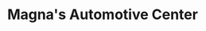 ---
title: "Magna's Automotive Center"
url: /magna/magnas-automotive-center/
shop: Autowerkstatt
---